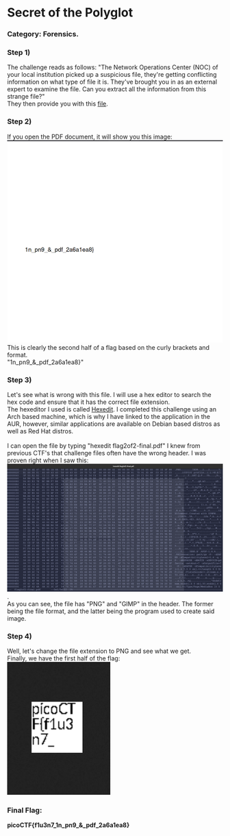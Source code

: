 # Secret of the Polyglot
### Category: Forensics.

### Step 1) 
The challenge reads as follows: "The Network Operations Center (NOC) of your local institution picked up a suspicious file, they're getting conflicting information on what type of file it is. They've brought you in as an external expert to examine the file. Can you extract all the information from this strange file?"  
They then provide you with this [file](flag2of2-final.pdf).  
### Step 2)
If you open the PDF document, it will show you this image: ![Pic of Document](screenshotOfPDF.png)  
This is clearly the second half of a flag based on the curly brackets and format.  
"1n_pn9_&_pdf_2a6a1ea8}"
### Step 3)
Let's see what is wrong with this file. I will use a hex editor to search the hex code and ensure that it has the correct file extension.   
The hexeditor I used is called [Hexedit](https://man.archlinux.org/man/hexedit.1.en). I completed this challenge using an Arch based machine, which is why I have linked to the application in the AUR, however, similar applications are available on Debian based distros as well as Red Hat distros.
<br>
<br>
I can open the file by typing "hexedit flag2of2-final.pdf"
I knew from previous CTF's that challenge files often have the wrong header. I was proven right when I saw this: ![hexedit](hexedit.png).  
As you can see, the file has "PNG" and "GIMP" in the header. The former being the file format, and the latter being the program used to create said image.
### Step 4) 
Well, let's change the file extension to PNG and see what we get.  
Finally, we have the first half of the flag: ![flag](PolyglotFlag.png)  
### Final Flag:
**picoCTF{f1u3n7_1n_pn9_&_pdf_2a6a1ea8}**
